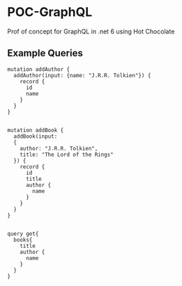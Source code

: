 # POC-GraphQL

Prof of concept for GraphQL in .net 6 using Hot Chocolate



## Example Queries

~~~
mutation addAuthor {
  addAuthor(input: {name: "J.R.R. Tolkien"}) {
    record {
      id
      name
    }
  }
}


mutation addBook {
  addBook(input: 
  {
    author: "J.R.R. Tolkien",
    title: "The Lord of the Rings"
  }) {
    record {
      id
      title
      author {
        name
      }
    }
  }
}


query get{
  books{
    title
    author {
      name
    }
  }
}
~~~